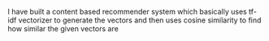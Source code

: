 I have built a content based recommender system which basically uses tf-idf vectorizer to generate the vectors and then uses cosine similarity to find how similar the given vectors are
